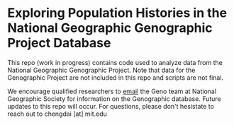 # Exploring Population Histories in the National Geographic Genographic Project Database

This repo (work in progress) contains code used to analyze data from the National Geographic Genographic Project. Note that data for the Genographic Project are not included in this repo and scripts are not final. 

We encourage qualified researchers to [email](genographic@ngs.org) the Geno team at National Geographic Society for information on the Genographic database. Future updates to this repo will occur. For questions, please don't hesistate to reach out to chengdai [at] mit.edu
